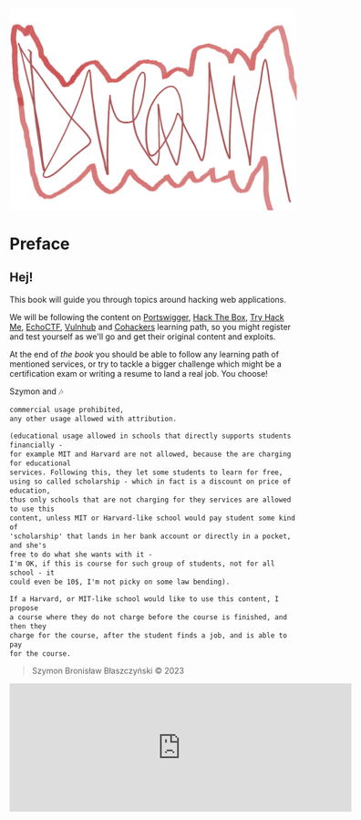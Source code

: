 ![Dream](dream.png)

# Preface

## Hej!

This book will guide you through topics around hacking web applications.

We will be following the content on [Portswigger](https://portswigger.net/web-security/learning-path),
[Hack The Box](https://hackthebox.com), [Try Hack Me](https://tryhackme.com),
[EchoCTF](https://echoctf.red/), [Vulnhub](https://www.vulnhub.com/) and 
[Cohackers](https://cohackers.co/learn) learning path, so you might register and
test yourself as we'll go and get their original content and exploits.

At the end of _the book_ you should be able to follow any learning path of mentioned
services, or try to tackle a bigger challenge which might be a certification exam or 
writing a resume to land a real job. You choose!

Szymon and 🎶


```text
commercial usage prohibited,
any other usage allowed with attribution.
```

```text
(educational usage allowed in schools that directly supports students financially - 
for example MIT and Harvard are not allowed, because the are charging for educational 
services. Following this, they let some students to learn for free, 
using so called scholarship - which in fact is a discount on price of education, 
thus only schools that are not charging for they services are allowed to use this 
content, unless MIT or Harvard-like school would pay student some kind of 
'scholarship' that lands in her bank account or directly in a pocket, and she's 
free to do what she wants with it - 
I'm OK, if this is course for such group of students, not for all school - it
could even be 10$, I'm not picky on some law bending).
```

```text
If a Harvard, or MIT-like school would like to use this content, I propose 
a course where they do not charge before the course is finished, and then they 
charge for the course, after the student finds a job, and is able to pay 
for the course.
```

> Szymon Bronisław Błaszczyński ©️ 2023

<iframe src="https://github.com/sponsors/NutekSecurity/card" title="Sponsor nutek-terminal" height="225" width="600" style="border: 0;"></iframe>